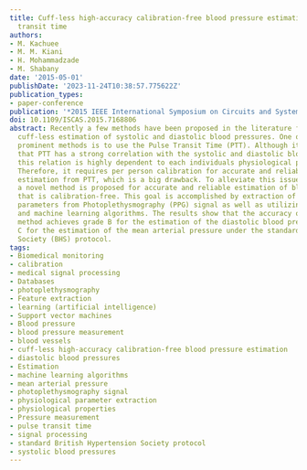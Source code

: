 ```yaml
---
title: Cuff-less high-accuracy calibration-free blood pressure estimation using pulse
  transit time
authors:
- M. Kachuee
- M. M. Kiani
- H. Mohammadzade
- M. Shabany
date: '2015-05-01'
publishDate: '2023-11-24T10:38:57.775622Z'
publication_types:
- paper-conference
publication: '*2015 IEEE International Symposium on Circuits and Systems (ISCAS)*'
doi: 10.1109/ISCAS.2015.7168806
abstract: Recently a few methods have been proposed in the literature for non-invasive
  cuff-less estimation of systolic and diastolic blood pressures. One of the most
  prominent methods is to use the Pulse Transit Time (PTT). Although it is proven
  that PTT has a strong correlation with the systolic and diastolic blood pressures,
  this relation is highly dependent to each individuals physiological properties.
  Therefore, it requires per person calibration for accurate and reliable blood pressure
  estimation from PTT, which is a big drawback. To alleviate this issue, in this paper,
  a novel method is proposed for accurate and reliable estimation of blood pressure
  that is calibration-free. This goal is accomplished by extraction of several physiological
  parameters from Photoplethysmography (PPG) signal as well as utilizing signal processing
  and machine learning algorithms. The results show that the accuracy of the proposed
  method achieves grade B for the estimation of the diastolic blood pressure and grade
  C for the estimation of the mean arterial pressure under the standard British Hypertension
  Society (BHS) protocol.
tags:
- Biomedical monitoring
- calibration
- medical signal processing
- Databases
- photoplethysmography
- Feature extraction
- learning (artificial intelligence)
- Support vector machines
- Blood pressure
- blood pressure measurement
- blood vessels
- cuff-less high-accuracy calibration-free blood pressure estimation
- diastolic blood pressures
- Estimation
- machine learning algorithms
- mean arterial pressure
- photoplethysmography signal
- physiological parameter extraction
- physiological properties
- Pressure measurement
- pulse transit time
- signal processing
- standard British Hypertension Society protocol
- systolic blood pressures
---
```

